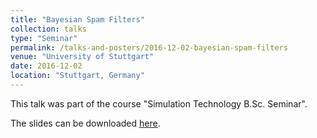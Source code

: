 ```yaml
---
title: "Bayesian Spam Filters"
collection: talks
type: "Seminar"
permalink: /talks-and-posters/2016-12-02-bayesian-spam-filters
venue: "University of Stuttgart"
date: 2016-12-02
location: "Stuttgart, Germany"
---
```


This talk was part of the course "Simulation Technology B.Sc. Seminar". 

The slides can be downloaded [here](https://daniel-fink-de.github.io/files/2016-12-02-bayesian-spam-filters.pdf).
